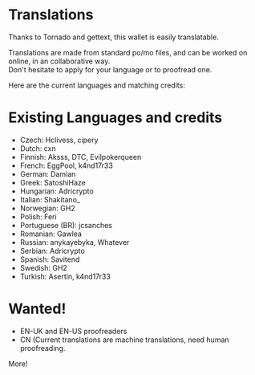 # Translations

Thanks to Tornado and gettext, this wallet is easily translatable.

Translations are made from standard po/mo files, and can be worked on online, in an collaborative way.  
Don't hesitate to apply for your language or to proofread one.

Here are the current languages and matching credits: 


# Existing Languages and credits
 
* Czech: Hclivess, cipery
* Dutch: cxn
* Finnish: Aksss, DTC, Evilpokerqueen
* French: EggPool, k4nd17r33
* German: Damian
* Greek: SatoshiHaze
* Hungarian: Adricrypto
* Italian: Shakitano_
* Norwegian: GH2
* Polish: Feri
* Portuguese (BR): jcsanches
* Romanian: Gawlea
* Russian: anykayebyka, Whatever
* Serbian: Adricrypto
* Spanish: Savitend
* Swedish: GH2
* Turkish: Asertin, k4nd17r33

# Wanted!

* EN-UK and EN-US proofreaders
* CN (Current translations are machine translations, need human proofreading.

More!
